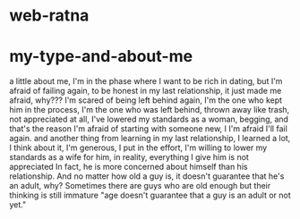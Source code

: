 # web-ratna
# my-type-and-about-me
a little about me, I'm in the phase where I want to be rich in dating, but I'm afraid of failing again, to be honest in my last relationship, it just made me afraid, why???
I'm scared of being left behind again, I'm the one who kept him in the process, I'm the one who was left behind, thrown away like trash, not appreciated at all, I've lowered my standards as a woman, begging, and that's the reason I'm afraid of starting with someone new, I I'm afraid I'll fail again.
and another thing from learning in my last relationship, I learned a lot, I think about it, I'm generous, I put in the effort, I'm willing to lower my standards as a wife for him, in reality, everything I give him is not appreciated In fact, he is more concerned about himself than his relationship.
And no matter how old a guy is, it doesn't guarantee that he's an adult, why? Sometimes there are guys who are old enough but their thinking is still immature "age doesn't guarantee that a guy is an adult or not yet."
